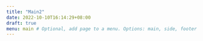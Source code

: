 ```yaml
---
title: "Main2"
date: 2022-10-10T16:14:29+08:00
draft: true
menu: main # Optional, add page to a menu. Options: main, side, footer
---
```


